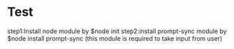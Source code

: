 # Test
step1:Install node module
by $node init
step2:install prompt-sync module 
by $node install prompt-sync
(this module is required to take input from user)

